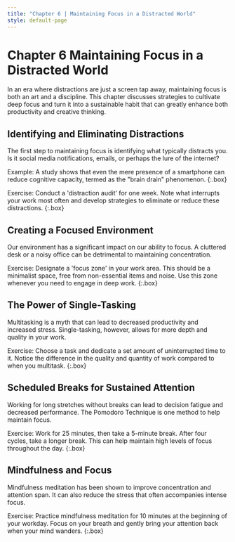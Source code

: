 ```yaml
---
title: "Chapter 6 | Maintaining Focus in a Distracted World"
style: default-page
---
```


# **Chapter 6** Maintaining Focus in a Distracted World
In an era where distractions are just a screen tap away, maintaining focus is both an art and a discipline. This chapter discusses strategies to cultivate deep focus and turn it into a sustainable habit that can greatly enhance both productivity and creative thinking.

## **Identifying and Eliminating Distractions**

The first step to maintaining focus is identifying what typically distracts you. Is it social media notifications, emails, or perhaps the lure of the internet?

Example: A study shows that even the mere presence of a smartphone can reduce cognitive capacity, termed as the "brain drain" phenomenon.
{:.box}

Exercise: Conduct a 'distraction audit' for one week. Note what interrupts your work most often and develop strategies to eliminate or reduce these distractions.
{:.box}

## **Creating a Focused Environment**

Our environment has a significant impact on our ability to focus. A cluttered desk or a noisy office can be detrimental to maintaining concentration.

Exercise: Designate a 'focus zone' in your work area. This should be a minimalist space, free from non-essential items and noise. Use this zone whenever you need to engage in deep work.
{:.box}

## **The Power of Single-Tasking**

Multitasking is a myth that can lead to decreased productivity and increased stress. Single-tasking, however, allows for more depth and quality in your work.

Exercise: Choose a task and dedicate a set amount of uninterrupted time to it. Notice the difference in the quality and quantity of work compared to when you multitask.
{:.box}

## **Scheduled Breaks for Sustained Attention**

Working for long stretches without breaks can lead to decision fatigue and decreased performance. The Pomodoro Technique is one method to help maintain focus.

Exercise: Work for 25 minutes, then take a 5-minute break. After four cycles, take a longer break. This can help maintain high levels of focus throughout the day.
{:.box}

## **Mindfulness and Focus**

Mindfulness meditation has been shown to improve concentration and attention span. It can also reduce the stress that often accompanies intense focus.

Exercise: Practice mindfulness meditation for 10 minutes at the beginning of your workday. Focus on your breath and gently bring your attention back when your mind wanders.
{:.box}


